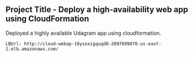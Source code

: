 ## Project Title - Deploy a high-availability web app using CloudFormation
Deployed a  highly available Udagram app using cloudformation.

`LBUrl: http://cloud-webap-18ysoxigquqd8-2097699870.us-east-1.elb.amazonaws.com/`